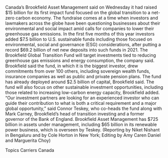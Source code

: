 Canada’s Brookfield Asset Management said on Wednesday it had raised $15 billion for its first impact fund focused on the global transition to a net-zero carbon economy.
The fundraise comes at a time when investors and lawmakers across the globe have been questioning businesses about their environmental and social impact amid calls for companies to lower their greenhouse gas emissions.
In the first five months of this year investors added $7.5 billion to U.S. sustainable funds including those focused on environmental, social and governance (ESG) considerations, after putting a record $69.2 billion of net new deposits into such funds in 2021.
The Brookfield Global Transition Fund will target investments tied to reducing greenhouse gas emissions and energy consumption, the company said.
Brookfield said the fund, in which it is the biggest investor, drew commitments from over 100 others, including sovereign wealth funds, insurance companies as well as public and private pension plans.
The fund has already deployed around $2.5 billion of capital, Brookfield said.
The fund will also focus on other sustainable investment opportunities, including those related to increasing low-carbon energy capacity, Brookfield added.
“Our investment partners are looking for an experienced investor who can guide their contribution to what is both a critical requirement and a major global opportunity,” said Connor Teskey, who co-heads the fund along with Mark Carney, Brookfield’s head of transition investing and a former governor of the Bank of England.
Brookfield Asset Management has $725 billion in assets under management, including $65 billion in its renewable power business, which is overseen by Teskey.
(Reporting by Niket Nishant in Bengaluru and by Cole Horton in New York; Editing by Amy Caren Daniel and Marguerita Choy)

Topics
Carriers
Canada
